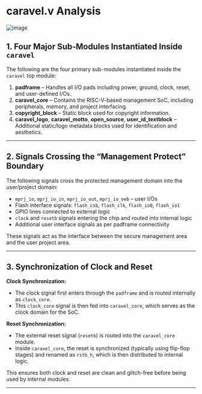 
# caravel.v Analysis
![image](https://github.com/user-attachments/assets/56129171-25d7-4528-b0e2-d0c2d0f1941c)

## 1. Four Major Sub‑Modules Instantiated Inside `caravel`

The following are the four primary sub-modules instantiated inside the `caravel` top module:

1. **padframe** – Handles all I/O pads including power, ground, clock, reset, and user-defined I/Os.
2. **caravel_core** – Contains the RISC-V-based management SoC, including peripherals, memory, and project interfacing.
3. **copyright_block** – Static block used for copyright information.
4. **caravel_logo**, **caravel_motto**, **open_source**, **user_id_textblock** – Additional static/logo metadata blocks used for identification and aesthetics.

---

## 2. Signals Crossing the “Management Protect” Boundary

The following signals cross the protected management domain into the user/project domain:

- `mprj_io`, `mprj_io_in`, `mprj_io_out`, `mprj_io_oeb` – user I/Os
- Flash interface signals: `flash_csb`, `flash_clk`, `flash_io0`, `flash_io1`
- GPIO lines connected to external logic
- `clock` and `resetb` signals entering the chip and routed into internal logic
- Additional user interface signals as per padframe connectivity

These signals act as the interface between the secure management area and the user project area.

---

## 3. Synchronization of Clock and Reset

**Clock Synchronization:**
- The clock signal first enters through the `padframe` and is routed internally as `clock_core`.
- This `clock_core` signal is then fed into `caravel_core`, which serves as the clock domain for the SoC.

**Reset Synchronization:**
- The external reset signal (`resetb`) is routed into the `caravel_core` module.
- Inside `caravel_core`, the reset is synchronized (typically using flip-flop stages) and renamed as `rstb_h`, which is then distributed to internal logic.

This ensures both clock and reset are clean and glitch-free before being used by internal modules.

---


